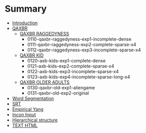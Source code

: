 # Summary

* [Introduction](README.md)
* [QAXBR](qaxbr/README.md)
  * [QAXBR RAGGEDYNESS](qaxbr/qaxbr-raggedyness.md)
    * 0110-qaxbr-raggedyness-exp1-incomplete-dense
    * 0111-qaxbr-raggedyness-exp2-complete-sparse-x4
    * 0112-qaxbr-raggedyness-exp3-incomplete-sparse-x4
  * [QAXBR KID](qaxbr/kid.md)
    * 0120-axb-kids-exp1-complete-dense
    * 0121-axb-kids-exp2-complete-sparse-x4
    * 0122-axb-kids-exp3-incomplete-sparse-x4
    * 0123-axb-kids-exp4-incomplete-sparse-long-x4
  * [QAXBR OLDER ADULTS](qaxbr/qaxbr-older-adults.md)
    * 0130-qaxbr-old-exp1-aliengame
    * 0131-qaxbr-old-exp2-original
* [Word Segmentation](word-seg/README.md)
* [SRT](SRT/README.md)
* [Empirical Yang](empirical-yang/README.md)
* [Incon Input](incon-input/README.md)
* [Hierarchical structure](hierarchical-structure.md)
* [TEXT HTML](chapter1.md)

